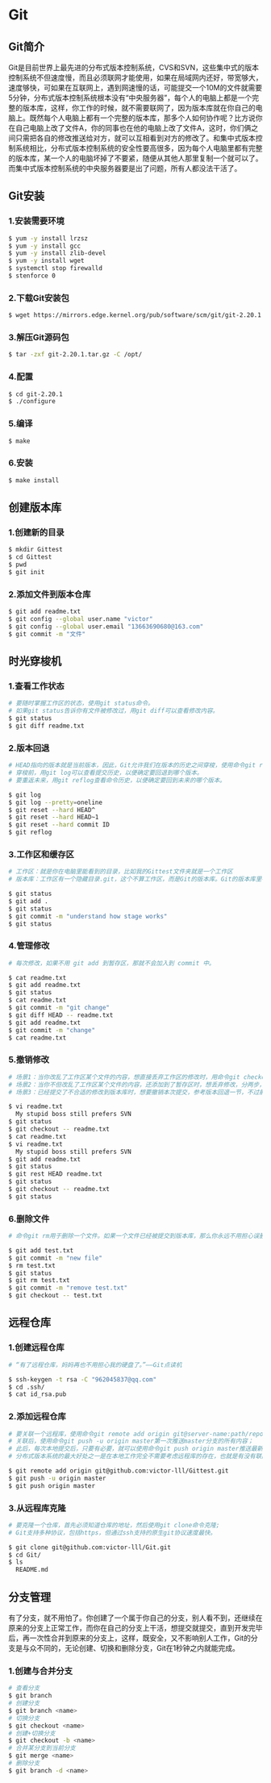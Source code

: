 # Git

## Git简介

​    Git是目前世界上最先进的分布式版本控制系统，CVS和SVN，这些集中式的版本控制系统不但速度慢，而且必须联网才能使用，如果在局域网内还好，带宽够大，速度够快，可如果在互联网上，遇到网速慢的话，可能提交一个10M的文件就需要5分钟，分布式版本控制系统根本没有“中央服务器”，每个人的电脑上都是一个完整的版本库，这样，你工作的时候，就不需要联网了，因为版本库就在你自己的电脑上。既然每个人电脑上都有一个完整的版本库，那多个人如何协作呢？比方说你在自己电脑上改了文件A，你的同事也在他的电脑上改了文件A，这时，你们俩之间只需把各自的修改推送给对方，就可以互相看到对方的修改了。和集中式版本控制系统相比，分布式版本控制系统的安全性要高很多，因为每个人电脑里都有完整的版本库，某一个人的电脑坏掉了不要紧，随便从其他人那里复制一个就可以了。而集中式版本控制系统的中央服务器要是出了问题，所有人都没法干活了。

## Git安装

### 1.安装需要环境

```bash
$ yum -y install lrzsz
$ yum -y install gcc
$ yum -y install zlib-devel
$ yum -y install wget
$ systemctl stop firewalld
$ stenforce 0
```

### 2.下载Git安装包

```bash
$ wget https://mirrors.edge.kernel.org/pub/software/scm/git/git-2.20.1.tar.gz
```

### 3.解压Git源码包

```bash
$ tar -zxf git-2.20.1.tar.gz -C /opt/
```

### 4.配置

```bash
$ cd git-2.20.1
$ ./configure
```

### 5.编译

```bash
$ make
```

### 6.安装

```bash
$ make install
```

## 创建版本库

### 1.创建新的目录

```bash
$ mkdir Gittest
$ cd Gittest
$ pwd
$ git init
```

### 2.添加文件到版本仓库

```bash
$ git add readme.txt
$ git config --global user.name "victor"
$ git config --global user.email "13663690680@163.com"
$ git commit -m "文件"
```

## 时光穿梭机

### 1.查看工作状态

```bash
# 要随时掌握工作区的状态，使用git status命令。
# 如果git status告诉你有文件被修改过，用git diff可以查看修改内容。
$ git status
$ git diff readme.txt
```

### 2.版本回退

```bash
# HEAD指向的版本就是当前版本，因此，Git允许我们在版本的历史之间穿梭，使用命令git reset --hard commit_id。
# 穿梭前，用git log可以查看提交历史，以便确定要回退到哪个版本。
# 要重返未来，用git reflog查看命令历史，以便确定要回到未来的哪个版本。

$ git log
$ git log --pretty=oneline
$ git reset --hard HEAD^
$ git reset --hard HEAD~1
$ git reset --hard commit ID
$ git reflog
```

### 3.工作区和缓存区

```bash
# 工作区：就是你在电脑里能看到的目录，比如我的Gittest文件夹就是一个工作区
# 版本库：工作区有一个隐藏目录.git，这个不算工作区，而是Git的版本库。Git的版本库里存了很多东西，其中最重要的就是称为stage（或者叫index）的暂存区，还有Git为我们自动创建的第一个分支master，以及指向master的一个指针叫HEAD

$ git status
$ git add .
$ git status
$ git commit -m "understand how stage works"
$ git status
```

### 4.管理修改

```bash
# 每次修改，如果不用 git add 到暂存区，那就不会加入到 commit 中。

$ cat readme.txt
$ git add readme.txt
$ git status
$ cat readme.txt
$ git commit -m "git change"
$ git diff HEAD -- readme.txt
$ git add readme.txt
$ git commit -m "change"
$ cat readme.txt
```

### 5.撤销修改

```bash
# 场景1：当你改乱了工作区某个文件的内容，想直接丢弃工作区的修改时，用命令git checkout -- file。
# 场景2：当你不但改乱了工作区某个文件的内容，还添加到了暂存区时，想丢弃修改，分两步，第一步用命令git reset HEAD <file>，就回到了场景1，第二步按场景1操作。
# 场景3：已经提交了不合适的修改到版本库时，想要撤销本次提交，参考版本回退一节，不过前提是没有推送到远程库。

$ vi readme.txt
  My stupid boss still prefers SVN
$ git status
$ git checkout -- readme.txt
$ cat readme.txt
$ vi readme.txt
  My stupid boss still prefers SVN
$ git add readme.txt
$ git status
$ git rest HEAD readme.txt
$ git status
$ git checkout -- readme.txt
$ git status
```

### 6.删除文件

```bash
# 命令git rm用于删除一个文件。如果一个文件已经被提交到版本库，那么你永远不用担心误删，但是要小心，你只能恢复文件到最新版本，你会丢失最近一次提交后你修改的内容。

$ git add test.txt
$ git commit -m "new file"
$ rm test.txt
$ git status
$ git rm test.txt
$ git commit -m "remove test.txt"
$ git checkout -- test.txt
```

## 远程仓库

### 1.创建远程仓库

```bash
# “有了远程仓库，妈妈再也不用担心我的硬盘了。”——Git点读机

$ ssh-keygen -t rsa -C "962045837@qq.com"
$ cd .ssh/
$ cat id_rsa.pub
```

### 2.添加远程仓库

```bash
# 要关联一个远程库，使用命令git remote add origin git@server-name:path/repo-name.git；
# 关联后，使用命令git push -u origin master第一次推送master分支的所有内容；
# 此后，每次本地提交后，只要有必要，就可以使用命令git push origin master推送最新修改；
# 分布式版本系统的最大好处之一是在本地工作完全不需要考虑远程库的存在，也就是有没有联网都可以正常工作，而SVN在没有联网的时候是拒绝干活的！当有网络的时候，再把本地提交推送一下就完成了同步。

$ git remote add origin git@github.com:victor-lll/Gittest.git
$ git push -u origin master
$ git push origin master
```

### 3.从远程库克隆

```bash
# 要克隆一个仓库，首先必须知道仓库的地址，然后使用git clone命令克隆;
# Git支持多种协议，包括https，但通过ssh支持的原生git协议速度最快。

$ git clone git@github.com:victor-lll/Git.git
$ cd Git/
$ ls
  README.md
```

## 分支管理

  有了分支，就不用怕了。你创建了一个属于你自己的分支，别人看不到，还继续在原来的分支上正常工作，而你在自己的分支上干活，想提交就提交，直到开发完毕后，再一次性合并到原来的分支上，这样，既安全，又不影响别人工作，Git的分支是与众不同的，无论创建、切换和删除分支，Git在1秒钟之内就能完成。

### 1.创建与合并分支

```bash
# 查看分支
$ git branch
# 创建分支
$ git branch <name>
# 切换分支
$ git checkout <name>
# 创建+切换分支
$ git checkout -b <name>
# 合并某分支到当前分支
$ git merge <name>
# 删除分支
$ git branch -d <name>
```









